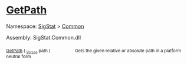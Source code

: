 # [GetPath](./IOExtensions-100663399.md)

Namespace: [SigStat]() > [Common](./../README.md)

Assembly: SigStat.Common.dll

<sub>[GetPath](./IOExtensions-100663399.md) ( <sub>[`String`](https://docs.microsoft.com/en-us/dotnet/api/System.String)</sub> path )</sub>&nbsp; &nbsp; &nbsp; &nbsp; &nbsp; &nbsp; &nbsp; &nbsp; &nbsp;<sub>Gets the given relative or absolute path in a platform neutral form</sub>
